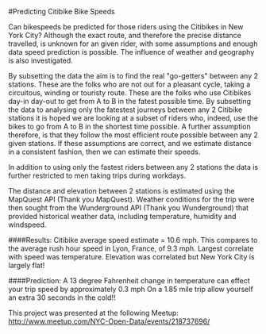 #Predicting Citibike Bike Speeds

Can bikespeeds be predicted for those riders using the Citibikes in New York City?
Although the exact route, and therefore the precise distance travelled, is unknown for an given rider, with some assumptions and enough data speed prediction is possible. The influence of weather and geography is also investigated.

By subsetting the data the aim is to find the real "go-getters" between any 2 stations. These are the folks who are not out for a pleasant cycle, taking a circuitous, winding or touristy route. These are the folks who use Citibikes day-in day-out to get from A to B in the fatest possible time. By subsetting the data to analysing only the fatestest journeys between any 2 Citibike stations it is hoped we are looking at a subset of riders who, indeed, use the bikes to go from A to B in the shortest time possible. A further assumption therefore, is that they follow the most efficient route possible between any 2 given stations. If these assumptions are correct, and we estimate distance in a consistent fashion, then we can estimate their speeds.

In addition to using only the fastest riders between any 2 stations the data is further restricted to men taking trips during  workdays.

The distance and elevation between 2 stations is estimated using the MapQuest API (Thank you MapQuest). Weather conditions for the trip were then sought from the Wunderground API (Thank you Wunderground) that provided historical weather data, including temperature, humidity and windspeed.

####Results:
Citibike average speed estimate = 10.6 mph. This compares to the average rush hour speed in Lyon, France, of 9.3 mph.
Largest correlate with speed was temperature. 
Elevation was correlated but New York City is largely flat!

####Prediction:
A 13 degree Fahrenheit change in temperature can effect your trip speed by approximately 0.3 mph
On a 1.85 mile trip allow yourself an extra 30 seconds in the cold!!

This project was presented at the following Meetup:
http://www.meetup.com/NYC-Open-Data/events/218737696/
